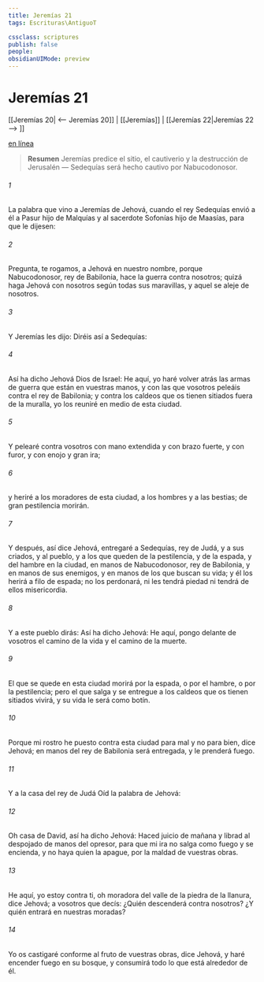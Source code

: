 ```yaml
---
title: Jeremías 21
tags: Escrituras\AntiguoT

cssclass: scriptures
publish: false
people:
obsidianUIMode: preview
---
```


# Jeremías 21
[[Jeremías 20| <-- Jeremías 20]] | [[Jeremías]] | [[Jeremías 22|Jeremías 22 --> ]]

[en línea](https://churchofjesuschrist.org/study/scriptures/ot/jer/21?lang=spa)

> __Resumen__
Jeremías predice el sitio, el cautiverio y la destrucción de Jerusalén — Sedequías será hecho cautivo por Nabucodonosor.

###### 1 
La palabra que vino a Jeremías de Jehová, cuando el rey Sedequías envió a él a Pasur hijo de Malquías y al sacerdote Sofonías hijo de Maasías, para que le dijesen:

###### 2 
Pregunta, te rogamos, a Jehová en nuestro nombre, porque Nabucodonosor, rey de Babilonia, hace la guerra contra nosotros; quizá haga Jehová con nosotros según todas sus maravillas, y aquel se aleje de nosotros.

###### 3 
Y Jeremías les dijo: Diréis así a Sedequías:

###### 4 
Así ha dicho Jehová Dios de Israel: He aquí, yo haré volver atrás las armas de guerra que están en vuestras manos, y con las que vosotros peleáis contra el rey de Babilonia; y contra los caldeos que os tienen sitiados fuera de la muralla, yo los reuniré en medio de esta ciudad.

###### 5 
Y pelearé contra vosotros con mano extendida y con brazo fuerte, y con furor, y con enojo y gran ira;

###### 6 
y heriré a los moradores de esta ciudad, a los hombres y a las bestias; de gran pestilencia morirán.

###### 7 
Y después, así dice Jehová, entregaré a Sedequías, rey de Judá, y a sus criados, y al pueblo, y a los que queden de la pestilencia, y de la espada, y del hambre en la ciudad, en manos de Nabucodonosor, rey de Babilonia, y en manos de sus enemigos, y en manos de los que buscan su vida; y él los herirá a filo de espada; no los perdonará, ni les tendrá piedad ni tendrá de ellos misericordia.

###### 8 
Y a este pueblo dirás: Así ha dicho Jehová: He aquí, pongo delante de vosotros el camino de la vida y el camino de la muerte.

###### 9 
El que se quede en esta ciudad morirá por la espada, o por el hambre, o por la pestilencia; pero el que salga y se entregue a los caldeos que os tienen sitiados vivirá, y su vida le será como botín.

###### 10 
Porque mi rostro he puesto contra esta ciudad para mal y no para bien, dice Jehová; en manos del rey de Babilonia será entregada, y le prenderá fuego.

###### 11 
Y a la casa del rey de Judá  Oíd la palabra de Jehová:

###### 12 
Oh casa de David, así ha dicho Jehová: Haced juicio de mañana y librad al despojado de manos del opresor, para que mi ira no salga como fuego y se encienda, y no haya quien la apague, por la maldad de vuestras obras.

###### 13 
He aquí, yo estoy contra ti, oh moradora del valle de la piedra de la llanura, dice Jehová; a vosotros que decís: ¿Quién descenderá contra nosotros? ¿Y quién entrará en nuestras moradas?

###### 14 
Yo os castigaré conforme al fruto de vuestras obras, dice Jehová, y haré encender fuego en su bosque, y consumirá todo lo que está alrededor de él.

